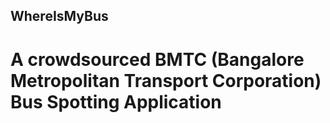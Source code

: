 ## WhereIsMyBus ##
# A crowdsourced BMTC (Bangalore Metropolitan Transport Corporation) Bus Spotting Application #
